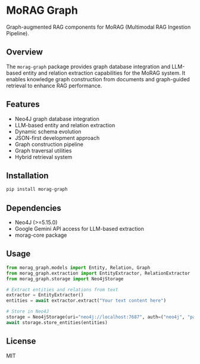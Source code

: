 # MoRAG Graph

Graph-augmented RAG components for MoRAG (Multimodal RAG Ingestion Pipeline).

## Overview

The `morag-graph` package provides graph database integration and LLM-based entity and relation extraction capabilities for the MoRAG system. It enables knowledge graph construction from documents and graph-guided retrieval to enhance RAG performance.

## Features

- Neo4J graph database integration
- LLM-based entity and relation extraction
- Dynamic schema evolution
- JSON-first development approach
- Graph construction pipeline
- Graph traversal utilities
- Hybrid retrieval system

## Installation

```bash
pip install morag-graph
```

## Dependencies

- Neo4J (>=5.15.0)
- Google Gemini API access for LLM-based extraction
- morag-core package

## Usage

```python
from morag_graph.models import Entity, Relation, Graph
from morag_graph.extraction import EntityExtractor, RelationExtractor
from morag_graph.storage import Neo4jStorage

# Extract entities and relations from text
extractor = EntityExtractor()
entities = await extractor.extract("Your text content here")

# Store in Neo4J
storage = Neo4jStorage(uri="neo4j://localhost:7687", auth=("neo4j", "password"))
await storage.store_entities(entities)
```

## License

MIT